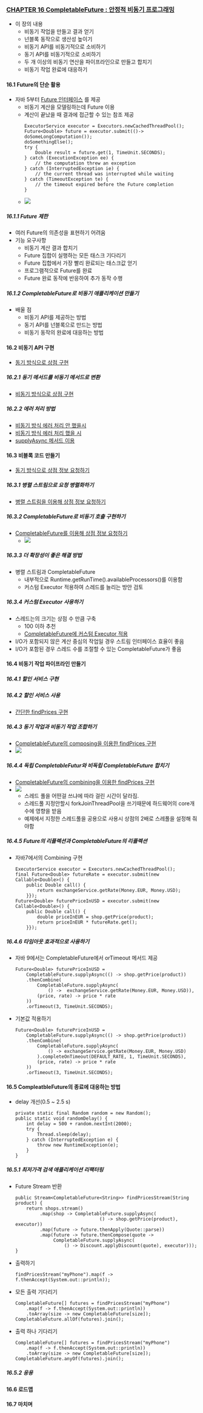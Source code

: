 ### [CHAPTER 16 CompletableFuture : 안정적 비동기 프로그래밍](https://livebook.manning.com/book/modern-java-in-action/chapter-16/)
* 이 장의 내용
    - 비동기 작업을 만들고 결과 얻기
    - 넌블록 동작으로 생산성 높이기
    - 비동기 API를 비동기적으로 소비하기
    - 동기 API를 비동기적으로 소비하기
    - 두 개 이상의 비동기 연산을 파이프라인으로 만들고 합치기
    - 비동기 작업 완료에 대응하기

#### 16.1 Future의 단순 활용
* 자바 5부터 [Future 인터페이스](https://docs.oracle.com/javase/8/docs/api/java/util/concurrent/Future.html) 를 제공
    - 비동기 계산을 모델링하는데 Future 이용
    - 계산이 끝났을 때 결과에 접근할 수 있는 참조 제공
        ``` 
        ExecutorService executor = Executors.newCachedThreadPool();
        Future<Double> future = executor.submit(()-> doSomeLongComputation());
        doSomethingElse();
        try {
            Double result = future.get(1, TimeUnit.SECONDS);
        } catch (ExecutionException ee) {
            // the computation threw an exception
        } catch (InterruptedException ie) {
            // the current thread was interrupted while waiting
        } catch (TimeoutException te) {
            // the timeout expired before the Future completion
        }
        ```
    - ![](images/future.PNG)
##### 16.1.1 Future 제한
* 여러 Future의 의존성을 표현하기 어려움
* 기능 요구사항
    - 비동기 계산 결과 합치기
    - Future 집합이 실행하는 모든 태스크 기다리기
    - Future 집합에서 가장 빨리 완료되는 태스크값 얻기
    - 프로그램적으로 Future를 완료
    - Future 완료 동작에 반응하여 추가 동작 수행
##### 16.1.2 CompletableFuture로 비동기 애플리케이션 만들기
* 배울 점
    - 비동기 API를 제공하는 방법
    - 동기 API를 넌블록으로 만드는 방법
    - 비동기 동작의 완료에 대응하는 방법
    
#### 16.2 비동기 API 구현
* [동기 방식으로 상점 구현](../../src/main/java/com/study/modern/ch16/ShopSync.java)
##### 16.2.1 동기 메서드를 비동기 메서드로 변환
* [비동기 방식으로 상점 구현](../../src/main/java/com/study/modern/ch16/ShopAsync.java)
##### 16.2.2 에러 처리 방법
* [비동기 방식 에러 처리 안 했을시](../../src/main/java/com/study/modern/ch16/ShopException.java)
* [비동기 방식 에러 처리 했을 시](../../src/main/java/com/study/modern/ch16/ShopExceptionally.java)
* [supplyAsync 메서드 이용](../../src/main/java/com/study/modern/ch16/ShopSupplyAsync.java)
#### 16.3 비블록 코드 만들기
* [동기 방식으로 상점 정보 요청하기](../../src/main/java/com/study/modern/ch16/nonblock/BestPriceFinder.java)
##### 16.3.1 병렬 스트림으로 요청 병렬화하기
* [병렬 스트림을 이용해 상점 정보 요청하기](../../src/main/java/com/study/modern/ch16/nonblock/BestPriceFinder.java)
##### 16.3.2 CompletableFuture로 비동기 호출 구현하기
* [CompletableFuture를 이용해 상점 정보 요청하기](../../src/main/java/com/study/modern/ch16/nonblock/BestPriceFinder.java)
    - ![](images/sequentialVSParallel.PNG)
##### 16.3.3 더 확장성이 좋은 해결 방법
* 병렬 스트림과 CompletableFuture 
    - 내부적으로 Runtime.getRunTime().availableProcessors()를 이용함
    - 커스텀 Executor 적용하여 스레드를 늘리는 방안 검토
##### 16.3.4 커스텀 Executor 사용하기
* 스레드는의 크기는 상점 수 만큼 구축
    - 100 이하 추천
    - [CompletableFuture에 커스텀 Executor 적용](../../src/main/java/com/study/modern/ch16/nonblock/BestPriceFinder.java)
* I/O가 포함되지 않은 계산 중심의 작업일 경우 스트림 인터페이스 효율이 좋음
* I/O가 포함된 경우 스레드 수를 조절할 수 있는 CompletableFuture가 좋음
#### 16.4 비동기 작업 파이프라인 만들기
##### 16.4.1 할인 서비스 구현
##### 16.4.2 할인 서비스 사용
* [간단한 findPrices 구현](../../src/main/java/com/study/modern/ch16/compose/BestDiscountPriceFinder.java)
##### 16.4.3 동기 작업과 비동기 작업 조합하기
* [CompletableFuture의 composing을 이용한 findPrices 구현](../../src/main/java/com/study/modern/ch16/compose/BestDiscountPriceFinder.java)
* ![](images/composing.PNG)
##### 16.4.4 독립 CompletableFutur와 비독립 CompletableFuture 합치기
* [CompletableFuture의 combining을 이용한 findPrices 구현](../../src/main/java/com/study/modern/ch16/combine/BestExchangePriceFinder.java)
* ![](images/combining.PNG)
    - 스레드 풀을 어떤걸 쓰냐에 따라 걸린 시간이 달라짐.
    - 스레드풀 지정안할시 forkJoinThreadPool을 쓰기때문에 하드웨어의 core개수에 영향을 받음
    - 예제에서 지정한 스레드풀을 공용으로 사용시 상점의 2배로 스레풀을 설정해 줘야함
##### 16.4.5 Future의 리플렉션과 CompletableFuture의 리플렉션
* 자바7에서의 Combining 구현
    ```
    ExecutorService executor = Executors.newCachedThreadPool();
    final Future<Double> futureRate = executor.submit(new Callable<Double>() {
        public Double call() {
            return exchangeService.getRate(Money.EUR, Money.USD);
        }});
    Future<Double> futurePriceInUSD = executor.submit(new Callable<Double>() {
        public Double call() {
            double priceInEUR = shop.getPrice(product);
            return priceInEUR * futureRate.get();
        }});
    ```
##### 16.4.6 타임아웃 효과적으로 사용하기
* 자바 9에서는 CompletableFuture에서 orTimeout 메서드 제공
    ```
    Future<Double> futurePriceInUSD =
        CompletableFuture.supplyAsync(() -> shop.getPrice(product))
        .thenCombine(
            CompletableFuture.supplyAsync(
                () ->  exchangeService.getRate(Money.EUR, Money.USD)),
            (price, rate) -> price * rate
        ))
        .orTimeout(3, TimeUnit.SECONDS);
    ```
* 기본값 적용하기
    ```
    Future<Double> futurePriceInUSD =
        CompletableFuture.supplyAsync(() -> shop.getPrice(product))
        .thenCombine(
            CompletableFuture.supplyAsync(
                () -> exchangeService.getRate(Money.EUR, Money.USD)
            ).completeOnTimeout(DEFAULT_RATE, 1, TimeUnit.SECONDS),
            (price, rate) -> price * rate
        ))
        .orTimeout(3, TimeUnit.SECONDS); 
    ```
#### 16.5 CompleatbleFuture의 종료에 대응하는 방법
* delay 개선(0.5 ~ 2.5 s)
    ```
    private static final Random random = new Random();
    public static void randomDelay() {
        int delay = 500 + random.nextInt(2000);
        try {
            Thread.sleep(delay);
        } catch (InterruptedException e) {
            throw new RuntimeException(e);
        }
    }
    ```
##### 16.5.1 최저가격 검색 애플리케이션 리팩터링
* Future Stream 반환
    ```
    public Stream<CompletableFuture<String>> findPricesStream(String product) {
        return shops.stream()
             .map(shop -> CompletableFuture.supplyAsync(
                                   () -> shop.getPrice(product), executor))
             .map(future -> future.thenApply(Quote::parse))
             .map(future -> future.thenCompose(quote ->
                  CompletableFuture.supplyAsync(
                      () -> Discount.applyDiscount(quote), executor)));
    } 
    ```
* 출력하기
    ```
    findPricesStream("myPhone").map(f -> f.thenAccept(System.out::println));
    ```
* 모든 출력 기다리기
    ```
    CompletableFuture[] futures = findPricesStream("myPhone")
        .map(f -> f.thenAccept(System.out::println))
        .toArray(size -> new CompletableFuture[size]);
    CompletableFuture.allOf(futures).join();
    ```
* 출력 하나 기다리기
    ```
    CompletableFuture[] futures = findPricesStream("myPhone")
        .map(f -> f.thenAccept(System.out::println))
        .toArray(size -> new CompletableFuture[size]);
    CompletableFuture.anyOf(futures).join();
    ```
##### 16.5.2 응용

#### 16.6 로드맵

#### 16.7 마치며